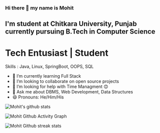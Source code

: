### Hi there 👋 my name is Mohit
## I'm student at Chitkara University, Punjab currently pursuing B.Tech in Computer Science
# Tech Entusiast | Student 

Skills : Java, Linux, SpringBoot, OOPS, SQL

- 🌱 I’m currently learning Full Stack
- 👯 I’m looking to collaborate on open source projects
- 🤔 I’m looking for help with Time Managment 😊
- 💬 Ask me about DBMS, Web Development, Data Structures
- 😄 Pronouns: He/Him/His

![Mohit's github stats](https://github-readme-stats.vercel.app/api?username=Mohit0234&show_icons=true&hide_border=false)


![Mohit Github Activity Graph](https://activity-graph.herokuapp.com/graph?username=Mohit0234)

![Mohit Github streak stats](https://github-readme-streak-stats.herokuapp.com/?user=Mohit0234)

